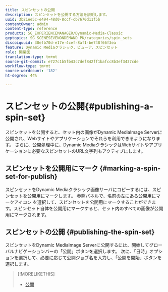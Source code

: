 ```yaml
---
title: スピンセットの公開
description: スピンセットを公開する方法を説明します。
uuid: 3b21ee5c-e494-48d0-8ccf-cb7670d11f5b
contentOwner: admin
content-type: reference
products: SG_EXPERIENCEMANAGER/Dynamic-Media-Classic
geptopics: SG_SCENESEVENONDEMAND_PK/categories/spin_sets
discoiquuid: 38efb70d-e17e-4cef-8af1-be748f66f3ea
feature: Dynamic Mediaクラシック，ビューア，スピンセット
role: 開業医
translation-type: tm+mt
source-git-commit: e727c1b5fb43c7def842ff1bafcc8b3ef3437cde
workflow-type: tm+mt
source-wordcount: '182'
ht-degree: 44%

---
```



# スピンセットの公開{#publishing-a-spin-set}

スピンセットを公開すると、セット内の画像がDynamic MediaImage Serverに公開され、Webサイトやアプリケーションでそれらを利用できるようになります。 さらに、公開処理中に、Dynamic MediaクラシックはWebサイトやアプリケーションに必要なスピンセットのURL文字列もアクティブにします。

## スピンセットを公開用にマーク {#marking-a-spin-set-for-publish}

スピンセットをDynamic Mediaクラシック画像サーバにコピーするには、スピンセットを公開用にマークします。 参照パネルで、名前の左にある公開用にマークアイコン  を選択して、スピンセットを公開用にマークすることができます。スピンセット自体を公開用にマークすると、セット内のすべての画像が公開用にマークされます。

## スピンセットの公開  {#publishing-the-spin-set}

スピンセットをDynamic MediaImage Serverに公開するには、開始してグローバルナビゲーションバーの「公開」ボタンを選択します。 次に、「日時」オプションを選択して、必要に応じて公開ジョブ名を入力し、「公開を開始」ボタンを選択します。

>[!MORELIKETHIS]
>
>* [公開](publishing-files.md#publishing_files)

